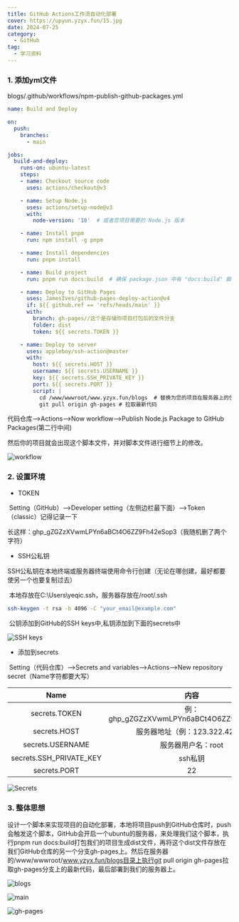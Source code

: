 ```yaml
---
title: GitHub Actions工作流自动化部署
cover: https://upyun.yzyx.fun/15.jpg
date: 2024-07-25
category:
  - GitHub
tag:
  - 学习资料
---
```


<!-- more -->

### 1. 添加yml文件

blogs/.github/workflows/npm-publish-github-packages.yml

```yaml
name: Build and Deploy

on:
  push:
    branches:
      - main

jobs:
  build-and-deploy:
    runs-on: ubuntu-latest
    steps:
    - name: Checkout source code
      uses: actions/checkout@v3

    - name: Setup Node.js
      uses: actions/setup-node@v3
      with:
        node-version: '18'  # 或者您项目需要的 Node.js 版本

    - name: Install pnpm
      run: npm install -g pnpm

    - name: Install dependencies
      run: pnpm install

    - name: Build project
      run: pnpm run docs:build  # 确保 package.json 中有 "docs:build" 脚本

    - name: Deploy to GitHub Pages
      uses: JamesIves/github-pages-deploy-action@v4
      if: ${{ github.ref == 'refs/heads/main' }}
      with:
        branch: gh-pages//这个是存储你项目打包后的文件分支
        folder: dist
        token: ${{ secrets.TOKEN }}

    - name: Deploy to server
      uses: appleboy/ssh-action@master
      with:
        host: ${{ secrets.HOST }}
        username: ${{ secrets.USERNAME }}
        key: ${{ secrets.SSH_PRIVATE_KEY }}
        port: ${{ secrets.PORT }}
        script: |
          cd /www/wwwroot/www.yzyx.fun/blogs  # 替换为您的项目在服务器上的位置
          git pull origin gh-pages # 拉取最新代码
```

代码仓库-->Actions-->Now workflow-->Publish Node.js Package to GitHub Packages(第二行中间)

然后你的项目就会出现这个脚本文件，并对脚本文件进行细节上的修改。

![workflow](\assets\image-20240725171622658.png)

### 2. 设置环境

- TOKEN

​	Setting（GitHub）-->Developer setting（左侧边栏最下面）-->Token（classic）记得记录一下

​	长这样：ghp_gZGZzXVwmLPYn6aBCt4O6ZZ9Fh42eSop3（我随机删了两个字符）

- SSH公私钥

​	SSH公私钥在本地终端或服务器终端使用命令行创建（无论在哪创建，最好都要使另一个也要复制过去）

​	本地存放在C:\Users\yeqic\.ssh，服务器存放在/root/.ssh

```bash
ssh-keygen -t rsa -b 4096 -C "your_email@example.com"
```

​	公钥添加到GitHub的SSH keys中,私钥添加到下面的secrets中

![SSH keys](\assets\image-20240725171228632.png)

- 添加到secrets

​	Setting（代码仓库）-->Secrets and variables-->Actions-->New repository secret（Name字符都要大写）

|          Name           |                   内容                    |
| :---------------------: | :---------------------------------------: |
|      secrets.TOKEN      | 例：ghp_gZGZzXVwmLPYn6aBCt4O6ZZ9Fh42eSop3 |
|      secrets.HOST       |      服务器地址（例：123.322.42.5）       |
|    secrets.USERNAME     |            服务器用户名：root             |
| secrets.SSH_PRIVATE_KEY |                  ssh私钥                  |
|      secrets.PORT       |                    22                     |

![Secrets](\assets\image-20240725171552804.png)

### 3. 整体思想

​	设计一个脚本来实现项目的自动化部署，本地将项目push到GitHub仓库时，push会触发这个脚本，GitHub会开启一个ubuntu的服务器，来处理我们这个脚本，执行pnpm run docs:build打包我们的项目生成dist文件，再将这个dist文件存放在我们GitHub仓库的另一个分支gh-pages上。然后在服务器的/www/wwwroot/www.yzyx.fun/blogs目录上执行git pull origin gh-pages拉取gh-pages分支上的最新代码，最后部署到我们的服务器上。

![blogs](\assets\image-20240725183051071.png)

![main](\assets\image-20240725183104336.png)

![gh-pages](\assets\image-20240725183124075.png)







































